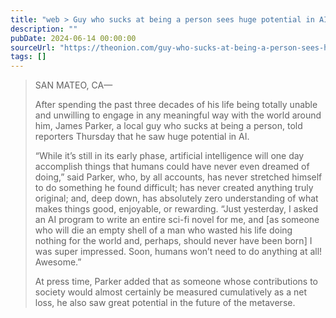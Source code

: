 ```yaml
---
title: "web > Guy who sucks at being a person sees huge potential in AI"
description: ""
pubDate: 2024-06-14 00:00:00
sourceUrl: "https://theonion.com/guy-who-sucks-at-being-a-person-sees-huge-potential-in-1850488022/"
tags: []
---
```


> SAN MATEO, CA—
> 
> After spending the past three decades of his life being totally unable and unwilling to engage in any meaningful way with the world around him, James Parker, a local guy who sucks at being a person, told reporters Thursday that he saw huge potential in AI.
> 
> “While it’s still in its early phase, artificial intelligence will one day accomplish things that humans could have never even dreamed of doing,” said Parker, who, by all accounts, has never stretched himself to do something he found difficult; has never created anything truly original; and, deep down, has absolutely zero understanding of what makes things good, enjoyable, or rewarding. “Just yesterday, I asked an AI program to write an entire sci-fi novel for me, and [as someone who will die an empty shell of a man who wasted his life doing nothing for the world and, perhaps, should never have been born] I was super impressed. Soon, humans won’t need to do anything at all! Awesome.”
> 
> At press time, Parker added that as someone whose contributions to society would almost certainly be measured cumulatively as a net loss, he also saw great potential in the future of the metaverse.